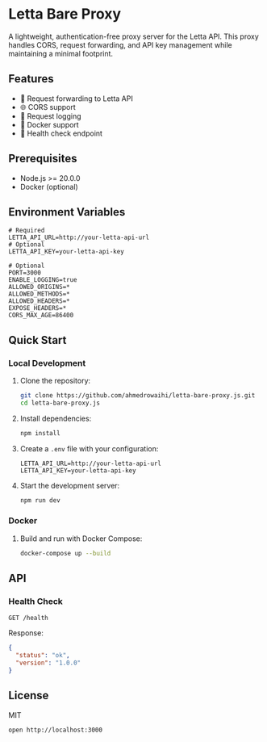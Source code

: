 # Letta Bare Proxy

A lightweight, authentication-free proxy server for the Letta API. This proxy handles CORS, request forwarding, and API key management while maintaining a minimal footprint.

## Features

- 🔄 Request forwarding to Letta API
- 🌐 CORS support
- 📝 Request logging
- 🐳 Docker support
- 🏥 Health check endpoint

## Prerequisites

- Node.js >= 20.0.0
- Docker (optional)

## Environment Variables

```env
# Required
LETTA_API_URL=http://your-letta-api-url
# Optional
LETTA_API_KEY=your-letta-api-key

# Optional
PORT=3000
ENABLE_LOGGING=true
ALLOWED_ORIGINS=*
ALLOWED_METHODS=*
ALLOWED_HEADERS=*
EXPOSE_HEADERS=*
CORS_MAX_AGE=86400
```

## Quick Start

### Local Development

1. Clone the repository:

   ```bash
   git clone https://github.com/ahmedrowaihi/letta-bare-proxy.js.git
   cd letta-bare-proxy.js
   ```

2. Install dependencies:

   ```bash
   npm install
   ```

3. Create a `.env` file with your configuration:

   ```env
   LETTA_API_URL=http://your-letta-api-url
   LETTA_API_KEY=your-letta-api-key
   ```

4. Start the development server:
   ```bash
   npm run dev
   ```

### Docker

1. Build and run with Docker Compose:
   ```bash
   docker-compose up --build
   ```

## API

### Health Check

```http
GET /health
```

Response:

```json
{
  "status": "ok",
  "version": "1.0.0"
}
```

## License

MIT

```
open http://localhost:3000
```
